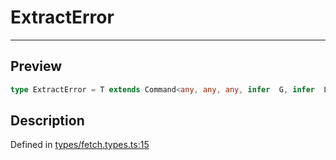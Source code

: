 

# ExtractError

<div class="api-docs__separator" data-reactroot="">

---

</div><div class="api-docs__section">

## Preview

</div><div class="api-docs__preview type single">

```ts
type ExtractError = T extends Command<any, any, any, infer  G, infer  L, any, any, any, any, any> ? G | L : never;
```

</div><div class="api-docs__section">

## Description

</div><div class="api-docs__description"><span class="api-docs__do-not-parse">



</span></div><p class="api-docs__definition">

Defined in [types/fetch.types.ts:15](https://github.com/BetterTyped/hyper-fetch/blob/d6c03b85/packages/core/src/types/fetch.types.ts#L15)

</p>